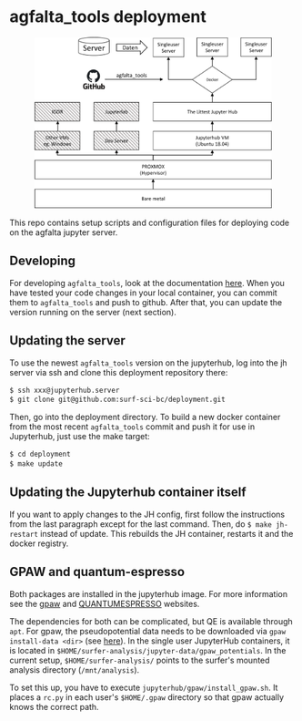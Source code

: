 # agfalta_tools deployment

<p align="center">
  <img width="417" height="300" src="proxmox/deployment.png">
</p>

This repo contains setup scripts and configuration files for deploying code on the agfalta jupyter server.


## Developing

For developing `agfalta_tools`, look at the documentation [here](dev/README.md). When you have tested your code changes in your local container, you can commit them to `agfalta_tools` and push to github. After that, you can update the version running on the server (next section).


## Updating the server

To use the newest `agfalta_tools` version on the jupyterhub, log into the jh server via ssh and clone this deployment repository there:

```sh
$ ssh xxx@jupyterhub.server
$ git clone git@github.com:surf-sci-bc/deployment.git
```

Then, go into the deployment directory. To build a new docker container from the most recent `agfalta_tools` commit and push it for use in Jupyterhub, just use the make target:

```sh
$ cd deployment
$ make update
```


## Updating the Jupyterhub container itself

If you want to apply changes to the JH config, first follow the instructions from the last paragraph except for the last command. Then, do `$ make jh-restart` instead of update. This rebuilds the JH container, restarts it and the docker registry.


## GPAW and quantum-espresso

Both packages are installed in the jupyterhub image. For more information see the [gpaw](https://wiki.fysik.dtu.dk/gpaw/index.html) and [QUANTUMESPRESSO](https://www.quantum-espresso.org/) websites. 

The dependencies for both can be complicated, but QE is available through `apt`. For gpaw, the pseudopotential data needs to be downloaded via `gpaw install-data <dir>` (see [here](https://wiki.fysik.dtu.dk/gpaw/install.html)). In the single user JupyterHub containers, it is located in `$HOME/surfer-analysis/jupyter-data/gpaw_potentials`. In the current setup, `$HOME/surfer-analysis/` points to the surfer's mounted analysis directory (`/mnt/analysis`).

To set this up, you have to execute `jupyterhub/gpaw/install_gpaw.sh`. It places a `rc.py` in each user's `$HOME/.gpaw` directory so that gpaw actually knows the correct path.

